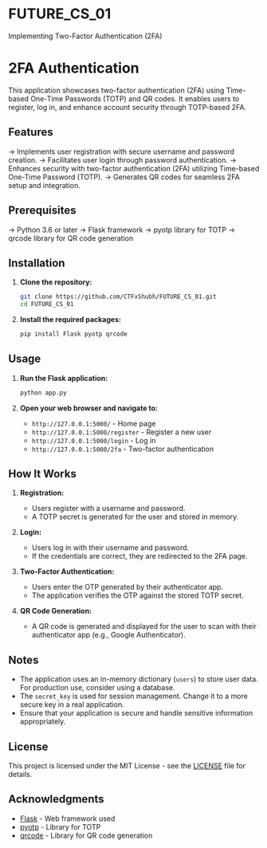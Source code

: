 # FUTURE_CS_01
Implementing Two-Factor Authentication (2FA)

# 2FA Authentication

This application showcases two-factor authentication (2FA) using Time-based One-Time Passwords (TOTP) and QR codes. It enables users to register, log in, and enhance account security through TOTP-based 2FA.

## Features

-> Implements user registration with secure username and password creation.
-> Facilitates user login through password authentication.
-> Enhances security with two-factor authentication (2FA) utilizing Time-based One-Time Password (TOTP).
-> Generates QR codes for seamless 2FA setup and integration.

## Prerequisites

-> Python 3.6 or later
-> Flask framework
-> pyotp library for TOTP
-> qrcode library for QR code generation

## Installation

1. **Clone the repository:**
 
   ```bash
   git clone https://github.com/CTFxShubh/FUTURE_CS_01.git
   cd FUTURE_CS_01
   ```

2. **Install the required packages:**

   ```bash
   pip install Flask pyotp qrcode
   ```

## Usage

1. **Run the Flask application:**

   ```bash
   python app.py
   ```

2. **Open your web browser and navigate to:**

   - `http://127.0.0.1:5000/` - Home page
   - `http://127.0.0.1:5000/register` - Register a new user
   - `http://127.0.0.1:5000/login` - Log in
   - `http://127.0.0.1:5000/2fa` - Two-factor authentication

## How It Works

1. **Registration:**
   - Users register with a username and password.
   - A TOTP secret is generated for the user and stored in memory.

2. **Login:**
   - Users log in with their username and password.
   - If the credentials are correct, they are redirected to the 2FA page.

3. **Two-Factor Authentication:**
   - Users enter the OTP generated by their authenticator app.
   - The application verifies the OTP against the stored TOTP secret.

4. **QR Code Generation:**
   - A QR code is generated and displayed for the user to scan with their authenticator app (e.g., Google Authenticator).

## Notes

- The application uses an in-memory dictionary (`users`) to store user data. For production use, consider using a database.
- The `secret_key` is used for session management. Change it to a more secure key in a real application.
- Ensure that your application is secure and handle sensitive information appropriately.

## License

This project is licensed under the MIT License - see the [LICENSE](LICENSE) file for details.

## Acknowledgments

- [Flask](https://flask.palletsprojects.com/) - Web framework used
- [pyotp](https://pypi.org/project/pyotp/) - Library for TOTP
- [qrcode](https://pypi.org/project/qrcode/) - Library for QR code generation
```
